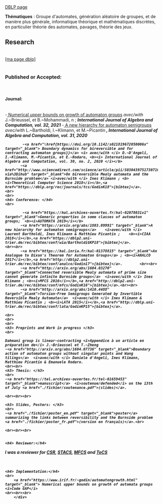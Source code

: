 
[DBLP page](https://dblp.org/pid/153/1880.html)

__Thématiques__ : Groupe d'automates, génération aléatoire de groupes, 
et de manière plus générale, informatique théorique et mathématiques discrètes, en particulier théorie des automates, pavages, théorie des jeux.




<h2 class="a"> Research </h2>
	<br>
	   <a href="http://dblp2.uni-trier.de/pers/hd/g/Godin:Thibault" target="_blank">[ma page dblp]</a> 
	<br>
	<br> 
	   <h3> Published or Accepted: </h3>
	<br>
	       <h4> Journal: </h4>
	<br>			
            -<a href="hhttps://doi.org/10.1142/S0218196722500072" target="_blank"> Numerical upper bounds on growth of automaton groups</a> <i> avec/with </i> J.~Brieussel, et B.~Mohammadi, n ; <b><i> International Journal of Algebra and Computation, vol. 32,  2021</i></b>
            -<a href="https://doi.org/10.1142/S0129054120420046" target="_blank"> A new hierarchy for automaton semigroups</a> <i> avec/with </i>   L.~Bartholdi, I.~Klimann, et M.~Picantin<b><i> , <b><i> International Journal of Algebra and Computation, vol. 31,  2020</i></b>

            -<a href="\href{https://doi.org/10.1142/s021819672050006x" target="_blank"> Boundary dynamics for bireversible and for contracting automaton groups}}</a> <i> avec/with </i> D.~D'Angeli, I.~Klimann, M.~Picantin, et E.~Rodaro, <b><i> International Journal of Algebra and Computation, vol. 30, no. 2, 2020 </i></b>
	       -<a href="http://www.sciencedirect.com/science/article/pii/S0304397517307107?via%3Dihub" target="_blank">On bireversible Mealy automata and the Burnside problem</a> <i>avec/with </i> Ines Klimann ; <b><i>Theoretical Computer Science 2018</i></b>,<a href="https://dblp.org/rec/journals/tcs/GodinK18">[bibtex]</a>.
	<br>
	<br> 
	<h4> Conference: </h4>
	<br>

            -<a href="https://hal.archives-ouvertes.fr/hal-02078031v1" target="_blank">Generic properties in some classes of automaton groups;  <b><i>AUTOMATA 2019</i></b>
	       -<a href="https://arxiv.org/abs/1803.09991" target="_blank">A new hierarchy for automaton semigroups</a>    <i>avec/with </i> Laurent Bartholdi, Ines Klimann & Matthieu Picantin ;    <b><i>CIAA 2018</i></b>,<a href="https://dblp2.uni-trier.de/rec/bibtex/conf/wia/BartholdiGKP18">[bibtex]</a>.					<br><br> 
	       -<a href="https://hal.inria.fr/hal-01378815" target="_blank">An Analogue to Dixon's Theorem for Automaton Groups</a> ; <b><i>ANALCO 2017</i></b>,<a href="http://dblp2.uni-trier.de/rec/bibtex/conf/analco/Godin17">[bibtex]</a>.		<br><br>
	       -<a href="http://arxiv.org/abs/1604.03270" target="_blank">Connected reversible Mealy automata of prime size cannot generate infinite Burnside groups</a>  <i>avec/with </i> Ines Klimann ; <b><i>MFCS 2016</i></b>,<a href="http://dblp2.uni-trier.de/rec/bibtex/conf/mfcs/GodinK16">[bibtex]</a>.<br><br>
	       -<a href="http://arxiv.org/abs/1410.4488" target="_blank">Torsion-Free Semigroups Generated by Invertible Reversible Mealy Automata</a>  <i>avec/with </i> Ines Klimann & Matthieu Picantin ; <b><i>LATA 2015</i></b>,<a href="http://dblp.uni-trier.de/rec/bibtex/conf/lata/GodinKP15">[bibtex]</a>.

	<br>
	<br>
	<br>
	<h3> Preprints and Work in progress </h3>
	<br>

	Dahmani group is linear-contracting <i>Appendice à un article en préparation de</i> J.~Brieussel et T.~Zheng
	-<a href="http://arxiv.org/abs/1604.07736" target="_blank">Boundary action of automaton groups without singular points and Wang tilings</a>  <i>avec/with </i> Daniele d'Angeli, Ines Klimann, Matthieu Picantin & Emanuele Rodaro.
	<br><br>
	<h3> Thesis: </h3>
	<br>
	-<a href="https://tel.archives-ouvertes.fr/tel-01659453" target="_blank">manuscript</a>  <i>soutenue/defended</i> on the 13th of July <a href="./fichier/soutenance.pdf">(slides)</a>.
	
	<br><br><br>

	<h3> Slides, Posters: </h3>
	<br>
	-<a href="./fichier/poster_en.pdf" target="_blank">poster</a> summarizing the links between reversibility and the Burnside problem <a href="./fichier/poster_fr.pdf">(version en français)</a>.<br>
	
	<br><br><br>


	<h4> Reviewer:</h4>

I was a reviewer for  <a href="http://logic.pdmi.ras.ru/csr2016/" target="_blank">CSR</a>, <a href="http://www.stacs-conf.org/" target="_blank"> STACS</a>, <a href=" http://mfcs2017.cs.aau.dk/" target="_blank">MFCS</a> and <a href="http://www.editorialmanager.com/tocs/default.aspx" target="_blank">ToCS </a>
	<br><br><br>




	<h4> Implementation:</h4>
	<br>
        <a href="https://www.irif.fr/~godin/automatongrowth.html" target="_blank"> Numerical upper bounds on growth of automata groups  <i>Code GAP</i>
	<br><br><br>
        </div>







